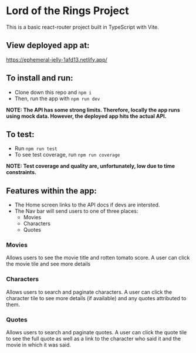 # Lord of the Rings Project

This is a basic react-router project built in TypeScript with Vite.

## View deployed app at:

https://ephemeral-jelly-1afd13.netlify.app/

## To install and run:

- Clone down this repo and `npm i`
- Then, run the app with `npm run dev`

**NOTE: The API has some strong limits. Therefore, locally the app runs using mock data. However, the deployed app hits the actual API.**

## To test:

- Run `npm run test`
- To see test coverage, run `npm run coverage`

**NOTE: Test coverage and quality are, unfortunately, low due to time constraints.**

## Features within the app:

- The Home screen links to the API docs if devs are intersted.
- The Nav bar will send users to one of three places:
  - Movies
  - Characters
  - Quotes

### Movies

Allows users to see the movie title and rotten tomato score. A user can click the movie tile and see more details

### Characters

Allows users to search and paginate characters. A user can click the character tile to see more details (if available) and any quotes attributed to them.

### Quotes

Allows users to search and paginate quotes. A user can click the quote tile to see the full quote as well as a link to the character who said it and the movie in which it was said.
